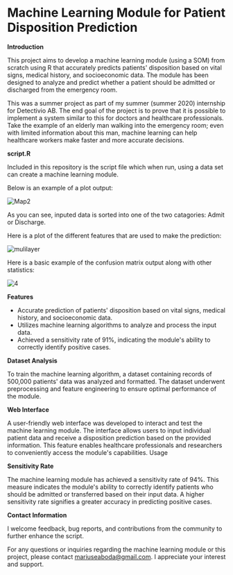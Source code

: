 # Machine Learning Module for Patient Disposition Prediction

**Introduction**

This project aims to develop a machine learning module (using a SOM) from scratch using R that accurately predicts patients' disposition based on vital signs, medical history, and socioeconomic data. The module has been designed to analyze and predict whether a patient should be admitted or discharged from the emergency room.

This was a summer project as part of my summer (summer 2020) internship for Detectivio AB. The end goal of the project is to prove that it is possible to implement a system similar to this for doctors and healthcare professionals. Take the example of an elderly man walking into the emergency room; even with limited information about this man, machine learning can help healthcare workers make faster and more accurate decisions. 

**script.R**

Included in this repository is the script file which when run, using a data set can create a machine learning module.

Below is an example of a plot output: 

![Map2](https://github.com/MariusBoda/visual_triage/assets/35667954/20072755-9597-4c5c-affc-6fcc1be28ec1)

As you can see, inputed data is sorted into one of the two catagories: Admit or Discharge.

Here is a plot of the different features that are used to make the prediction: 

![mulilayer](https://github.com/MariusBoda/visual_triage/assets/35667954/9750ada5-87c8-456c-872e-3ae945c03e1e)

Here is a basic example of the confusion matrix output along with other statistics: 

![4](https://github.com/MariusBoda/visual_triage/assets/35667954/7cd2b29f-d627-473c-9be9-7f0bcd2bbef8)



**Features**

   - Accurate prediction of patients' disposition based on vital signs, medical history, and socioeconomic data.
   - Utilizes machine learning algorithms to analyze and process the input data.
   - Achieved a sensitivity rate of 91%, indicating the module's ability to correctly identify positive cases.

**Dataset Analysis**

To train the machine learning algorithm, a dataset containing records of 500,000 patients' data was analyzed and formatted. The dataset underwent preprocessing and feature engineering to ensure optimal performance of the module.

**Web Interface**

A user-friendly web interface was developed to interact and test the machine learning module. The interface allows users to input individual patient data and receive a disposition prediction based on the provided information. This feature enables healthcare professionals and researchers to conveniently access the module's capabilities.
Usage

**Sensitivity Rate**

The machine learning module has achieved a sensitivity rate of 94%. This measure indicates the module's ability to correctly identify patients who should be admitted or transferred based on their input data. A higher sensitivity rate signifies a greater accuracy in predicting positive cases.

**Contact Information**

I welcome feedback, bug reports, and contributions from the community to further enhance the script.

For any questions or inquiries regarding the machine learning module or this project, please contact mariuseaboda@gmail.com. I appreciate your interest and support.


